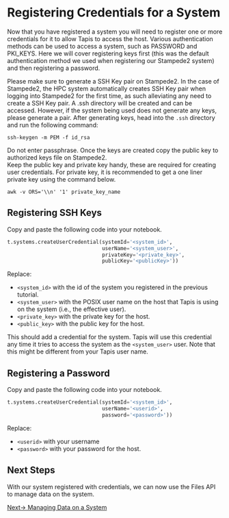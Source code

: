 # Registering Credentials for a System
Now that you have registered a system you will need to register one or more credentials 
for it to allow Tapis to access the host. Various authentication methods can be used to access a system, 
such as PASSWORD and PKI_KEYS. Here we will cover registering keys first (this was the
default authentication method we used when registering our Stampede2 system) and then 
registering a password.


Please make sure to generate a SSH Key pair on Stampede2.  In the case of Stampede2, the HPC system automatically creates SSH Key pair when logging into Stampede2 for the first time, as such alleviating any need to create a SSH Key pair. A .ssh directory will be created and can be accessed. However, if the system being used does not generate any keys, please generate a pair. After generating keys, head into the ```.ssh``` directory and run the following command: 

```
ssh-keygen -m PEM -f id_rsa

```
Do not enter passphrase. Once the keys are created copy the public key to authorized keys file on Stampede2. <br/>
Keep the public key and private key handy, these are required for creating user credentials. For private key, it is recommended to get a one liner private key using the command below. 

```
awk -v ORS='\\n' '1' private_key_name

```


## Registering SSH Keys
Copy and paste the following code into your notebook.

``` python
t.systems.createUserCredential(systemId='<system_id>', 
                               userName='<system_user>', 
                               privateKey='<private_key>',
                               publicKey='<publicKey>'))
```
Replace:
* `<system_id>` with the id of the system you registered in the previous tutorial.
* ``<system_user>`` with the POSIX user name on the host that Tapis is using on the system
  (i.e., the effective user).
* `<private_key>` with the private key for the host.
* `<public_key>` with the public key for the host.

This should add a credential for the system. Tapis will use this credential any time
it tries to access the system as the `<system_user>` user. Note that this might be 
different from your Tapis user name.

## Registering a Password
Copy and paste the following code into your notebook.

``` python
t.systems.createUserCredential(systemId='<system_id>',
                               userName='<userid>', 
                               password='<password>'))
```
Replace:
* ``<userid>`` with your username
* ``<password>`` with your password for the host.

## Next Steps
With our system registered with credentials, we can now use the Files API to manage 
data on the system.

 [Next-> Managing Data on a System](../files/data.md)
